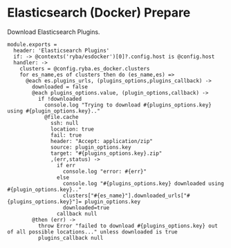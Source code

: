 
# Elasticsearch (Docker) Prepare

Download Elasticsearch Plugins.

    module.exports =
      header: 'Elasticsearch Plugins'
      if: -> @contexts('ryba/esdocker')[0]?.config.host is @config.host
      handler: ->
        clusters = @config.ryba.es_docker.clusters
        for es_name,es of clusters then do (es_name,es) =>
          @each es.plugins_urls, (plugins_options,plugins_callback) ->
            downloaded = false
            @each plugins_options.value, (plugin_options,callback) ->
              if !downloaded
                console.log "Trying to download #{plugins_options.key} using #{plugin_options.key}.."
                @file.cache
                  ssh: null
                  location: true
                  fail: true
                  header: "Accept: application/zip"
                  source: plugin_options.key
                  target: "#{plugins_options.key}.zip"
                  ,(err,status) ->
                    if err
                      console.log "error: #{err}"
                    else
                      console.log "#{plugins_options.key} downloaded using #{plugin_options.key}.."
                      clusters["#{es_name}"].downloaded_urls["#{plugins_options.key}"]= plugin_options.key
                      downloaded=true
                    callback null
            @then (err) ->
              throw Error "failed to download #{plugins_options.key} out of all possible locations..." unless downloaded is true
              plugins_callback null
